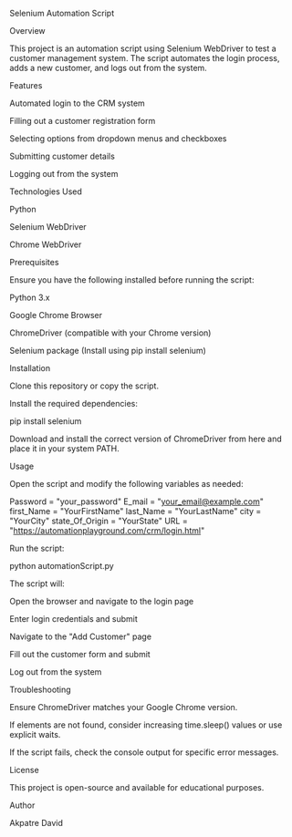Selenium Automation Script

Overview

This project is an automation script using Selenium WebDriver to test a customer management system. The script automates the login process, adds a new customer, and logs out from the system.

Features

Automated login to the CRM system

Filling out a customer registration form

Selecting options from dropdown menus and checkboxes

Submitting customer details

Logging out from the system

Technologies Used

Python

Selenium WebDriver

Chrome WebDriver

Prerequisites

Ensure you have the following installed before running the script:

Python 3.x

Google Chrome Browser

ChromeDriver (compatible with your Chrome version)

Selenium package (Install using pip install selenium)

Installation

Clone this repository or copy the script.

Install the required dependencies:

pip install selenium

Download and install the correct version of ChromeDriver from here and place it in your system PATH.

Usage

Open the script and modify the following variables as needed:

Password = "your_password"
E_mail = "your_email@example.com"
first_Name = "YourFirstName"
last_Name = "YourLastName"
city = "YourCity"
state_Of_Origin = "YourState"
URL = "https://automationplayground.com/crm/login.html"

Run the script:

python automationScript.py

The script will:

Open the browser and navigate to the login page

Enter login credentials and submit

Navigate to the "Add Customer" page

Fill out the customer form and submit

Log out from the system

Troubleshooting

Ensure ChromeDriver matches your Google Chrome version.

If elements are not found, consider increasing time.sleep() values or use explicit waits.

If the script fails, check the console output for specific error messages.

License

This project is open-source and available for educational purposes.

Author

Akpatre David

